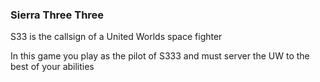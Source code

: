 ### Sierra Three Three
S33 is the callsign of a United Worlds space fighter

In this game you play as the pilot of S333 and must server the UW to the best of your abilities

#### 